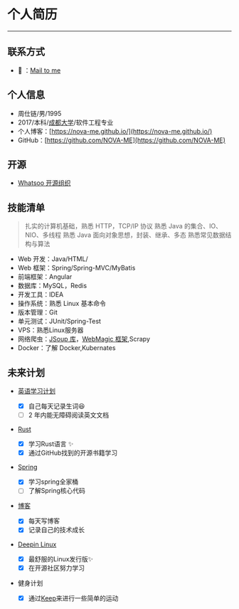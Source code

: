 # 个人简历

----

## 联系方式

- :email: ：[Mail to me](mailto:xi@whatsoo.org)

## 个人信息

- 周仕链/男/1995
- 2017/本科/[成都大学](http://www.cdu.edu.cn/)/软件工程专业
- 个人博客：[https://nova-me.github.io/](https://nova-me.github.io/)
- GitHub：[https://github.com/NOVA-ME](https://github.com/NOVA-ME)

## 开源

- [Whatsoo 开源组织](https://github.com/whatsoo)

## 技能清单

> 扎实的计算机基础，熟悉 HTTP，TCP/IP 协议
> 熟悉 Java 的集合、IO、NIO、多线程
> 熟悉 Java 面向对象思想，封装、继承、多态
> 熟悉常见数据结构与算法

- Web 开发：Java/HTML/
- Web 框架：Spring/Spring-MVC/MyBatis
- 前端框架：Angular
- 数据库：MySQL，Redis
- 开发工具：IDEA
- 操作系统：熟悉 Linux 基本命令
- 版本管理：Git
- 单元测试：JUnit/Spring-Test
- VPS：熟悉Linux服务器
- 网络爬虫：[JSoup 库](https://jsoup.org/)，[WebMagic 框架](https://webmagic.io/),Scrapy
- Docker：了解 Docker,Kubernates

## 未来计划

- [英语学习计划](https://study.163.com/course/courseMain.htm?courseId=1119010)

  - [x] 自己每天记录生词:satisfied:
  - [ ] 2 年内能无障碍阅读英文文档

- [Rust](https://github.com/NOVA-ME/Rust)

  - [x] 学习Rust语言 :sparkles:
  - [x] 通过GitHub找到的开源书籍学习

- [Spring](https://spring.io)

  - [x] 学习spring全家桶
  - [ ] 了解Spring核心代码

- [博客](https://nova-me.github.io)

  - [x] 每天写博客
  - [x] 记录自己的技术成长

- [Deepin Linux](https://www.deepin.org/)
  - [x] 最舒服的Linux发行版:sparkles:
  - [x] 在开源社区努力学习
- 健身计划
  - [x] 通过[Keep](http://www.gotokeep.com/)来进行一些简单的运动 
